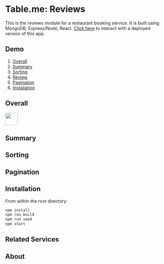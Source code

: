 # Table.me: Reviews

This is the reviews module for a restaurant booking service. It is built using MongoDB, Express/Node, React.
[Click here](http://bit.ly/table-me-reviews) to interact with a deployed version of this app.

## Demo

1. [Overall](#overall)
1. [Summary](#summary)
1. [Sorting](#sorting)
1. [Review](#review)
1. [Pagination](#pagination)
1. [Installation](#installation)

## Overall

<img src="https://i.imgur.com/WR5KfnW.gifv" width="40" height="40" />

## Summary

## Sorting

## Pagination

## Installation

From within the root directory:

```sh
npm install
npm run build
npm run seed
npm start
```

## Related Services

## About
